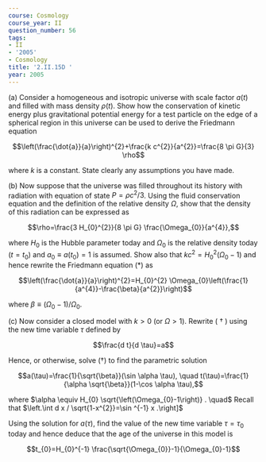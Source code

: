 ```yaml
---
course: Cosmology
course_year: II
question_number: 56
tags:
- II
- '2005'
- Cosmology
title: '2.II.15D '
year: 2005
---
```



(a) Consider a homogeneous and isotropic universe with scale factor $a(t)$ and filled with mass density $\rho(t)$. Show how the conservation of kinetic energy plus gravitational potential energy for a test particle on the edge of a spherical region in this universe can be used to derive the Friedmann equation

$$\left(\frac{\dot{a}}{a}\right)^{2}+\frac{k c^{2}}{a^{2}}=\frac{8 \pi G}{3} \rho$$

where $k$ is a constant. State clearly any assumptions you have made.

(b) Now suppose that the universe was filled throughout its history with radiation with equation of state $P=\rho c^{2} / 3$. Using the fluid conservation equation and the definition of the relative density $\Omega$, show that the density of this radiation can be expressed as

$$\rho=\frac{3 H_{0}^{2}}{8 \pi G} \frac{\Omega_{0}}{a^{4}},$$

where $H_{0}$ is the Hubble parameter today and $\Omega_{0}$ is the relative density today $\left(t=t_{0}\right)$ and $a_{0} \equiv a\left(t_{0}\right)=1$ is assumed. Show also that $k c^{2}=H_{0}^{2}\left(\Omega_{0}-1\right)$ and hence rewrite the Friedmann equation $(*)$ as

$$\left(\frac{\dot{a}}{a}\right)^{2}=H_{0}^{2} \Omega_{0}\left(\frac{1}{a^{4}}-\frac{\beta}{a^{2}}\right)$$

where $\beta \equiv\left(\Omega_{0}-1\right) / \Omega_{0}$.

(c) Now consider a closed model with $k>0$ (or $\Omega>1)$. Rewrite ( $\dagger$ ) using the new time variable $\tau$ defined by

$$\frac{d t}{d \tau}=a$$

Hence, or otherwise, solve $(\dagger)$ to find the parametric solution

$$a(\tau)=\frac{1}{\sqrt{\beta}}(\sin \alpha \tau), \quad t(\tau)=\frac{1}{\alpha \sqrt{\beta}}(1-\cos \alpha \tau),$$

where $\alpha \equiv H_{0} \sqrt{\left(\Omega_{0}-1\right)} . \quad$ Recall that $\left.\int d x / \sqrt{1-x^{2}}=\sin ^{-1} x .\right]$

Using the solution for $a(\tau)$, find the value of the new time variable $\tau=\tau_{0}$ today and hence deduce that the age of the universe in this model is

$$t_{0}=H_{0}^{-1} \frac{\sqrt{\Omega_{0}}-1}{\Omega_{0}-1}$$